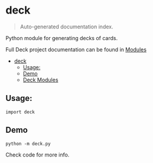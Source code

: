 # deck

> Auto-generated documentation index.

Python module for generating decks of cards.

Full Deck project documentation can be found in [Modules](MODULES.md#deck-modules)

- [deck](#deck)
    - [Usage:](#usage)
    - [Demo](#demo)
  - [Deck Modules](MODULES.md#deck-modules)

## Usage:

```
import deck
```

## Demo

```
python -m deck.py
```

Check code for more info.
